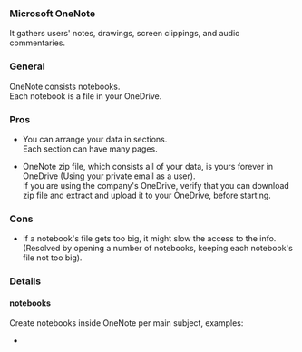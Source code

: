 
### Microsoft OneNote
It gathers users' notes, drawings, screen clippings, and audio commentaries.
    
### General
OneNote consists notebooks.\
Each notebook is a file in your OneDrive.
    
### Pros
- You can arrange your data in sections.\
  Each section can have many pages.

- OneNote zip file, which consists all of your data, is yours forever in OneDrive (Using your private email as a user).\
  If you are using the company's OneDrive, verify that you can download zip file and extract and upload it to your OneDrive, before starting.
    
### Cons
- If a notebook's file gets too big, it might slow the access to the info.\
  (Resolved by opening a number of notebooks, keeping each notebook's file not too big).

### Details
#### notebooks
Create notebooks inside OneNote per main subject, examples:
- <title>-Read : for all important links you might read now or later.
- <title>-Work : for jobs you made and might do similar ones in the future.
    
#### sections
Each notebook wil consist sections named: read <subject> , example for <title>-Read notebook:
- read-subject-1
- read-subject-2
- read-subject-3

#### suggested topics
- <read>    : Links you want to save for the future and read later/again.
- <work>    : Topics learned while working on a task.
- <cloud>   : Cloud specific, like AWS or Azure.
- <OS>      : OS specific, like Windows or LINUX.
- <courses> : Notes taken for topics in a course.
- <vendor>  : example Hashicorp.
